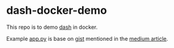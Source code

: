 # dash-docker-demo

This repo is to demo [dash](https://github.com/plotly/dash) in docker.

Example [app.py](app.py) is base on [gist](https://gist.github.com/chriddyp/3d2454905d8f01886d651f207e2419f0) mentioned in the [medium article](https://medium.com/@plotlygraphs/introducing-dash-5ecf7191b503).
